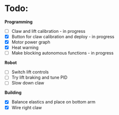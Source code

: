 # Todo:

**Programming**

- [ ] Claw and lift calibration - in progress
- [x] Button for claw calibration and deploy - in progress
- [x] Motor power graph
- [x] Heat warning
- [ ] Make blocking autonomous functions - in progress

**Robot**

- [ ] Switch lift controls
- [ ] Try lift braking and tune PID
- [ ] Slow down claw

**Building**

- [x] Balance elastics and place on bottom arm
- [x] Wire right claw
